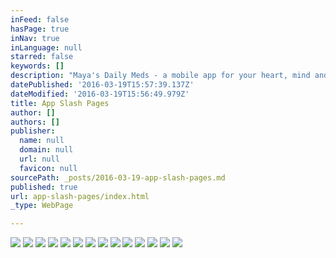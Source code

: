 ```yaml
---
inFeed: false
hasPage: true
inNav: true
inLanguage: null
starred: false
keywords: []
description: "Maya's Daily Meds - a mobile app for your heart, mind and soul."
datePublished: '2016-03-19T15:57:39.137Z'
dateModified: '2016-03-19T15:56:49.979Z'
title: App Slash Pages
author: []
authors: []
publisher:
  name: null
  domain: null
  url: null
  favicon: null
sourcePath: _posts/2016-03-19-app-slash-pages.md
published: true
url: app-slash-pages/index.html
_type: WebPage

---
```

![](https://the-grid-user-content.s3-us-west-2.amazonaws.com/78c53954-b125-4aa3-b616-3199ac12d76e.jpg)
![](https://the-grid-user-content.s3-us-west-2.amazonaws.com/b158e09c-034f-44b8-bf8a-347f784ce1d6.jpg)
![](https://the-grid-user-content.s3-us-west-2.amazonaws.com/a28e1206-6581-449f-8619-c1104731f44c.jpg)
![](https://the-grid-user-content.s3-us-west-2.amazonaws.com/998d326d-f6a6-418f-a7bb-8bdb29da138a.jpg)
![](https://the-grid-user-content.s3-us-west-2.amazonaws.com/702f4fd7-6ebd-4eb0-919f-e7e96665a207.jpg)
![](https://the-grid-user-content.s3-us-west-2.amazonaws.com/bb0fc23f-629b-4827-bfec-cd0b2a986e63.jpg)
![](https://the-grid-user-content.s3-us-west-2.amazonaws.com/ef9fd5e0-f7fb-4fd4-81fd-5b713dc3cc7d.jpg)
![](https://the-grid-user-content.s3-us-west-2.amazonaws.com/b5934e5b-634b-40d1-aa26-74a8b30b263e.jpg)
![](https://the-grid-user-content.s3-us-west-2.amazonaws.com/c4eff593-20c0-4315-b1ac-5fc5be0c2be4.jpg)
![](https://the-grid-user-content.s3-us-west-2.amazonaws.com/a9e07fe8-63e0-46c5-87e0-4cd00188f667.jpg)
![](https://the-grid-user-content.s3-us-west-2.amazonaws.com/42c4658d-c439-42b2-859d-5b16e917d668.jpg)
![](https://the-grid-user-content.s3-us-west-2.amazonaws.com/5c69f10a-fe97-45f3-b5f3-5afbb5bf1f1e.jpg)
![](https://the-grid-user-content.s3-us-west-2.amazonaws.com/d99dd360-8171-4e2a-88e2-2ec7f92a5642.jpg)
![](https://the-grid-user-content.s3-us-west-2.amazonaws.com/ce39a811-8f76-48f0-8ffb-16400a021d08.jpg)